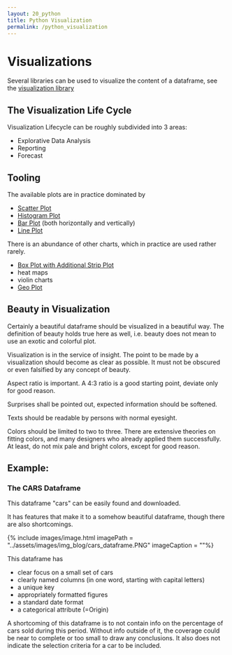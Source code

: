 ```yaml
---
layout: 20_python
title: Python Visualization
permalink: /python_visualization
---
```


# Visualizations

Several libraries can be used to visualize the content of a dataframe, see the [visualization library](visualization_python_references)

## The Visualization Life Cycle

Visualization Lifecycle can be roughly subdivided into 3 areas:
- Explorative Data Analysis
- Reporting
- Forecast

## Tooling

The available plots are in practice dominated by 
- [Scatter Plot](scatter_plot)
- [Histogram Plot](hist_plot)
- [Bar Plot](bar_plot) (both horizontally and vertically)
- [Line Plot](line_plot)

There is an abundance of other charts, which in practice are used rather rarely.
- [Box Plot with Additional Strip Plot](box_plot)
- heat maps
- violin charts
- [Geo Plot]()

## Beauty in Visualization

Certainly a beautiful dataframe should be visualized in a beautiful way.
The definition of beauty holds true here as well, i.e. beauty does not mean to use an exotic and colorful plot.

Visualization is in the service of insight.
The point to be made by a visualization should become as clear as possible. It must not be obscured or even falsified by any concept of beauty.

Aspect ratio is important. A 4:3 ratio is a good starting point, deviate only for good reason.

Surprises shall be pointed out, expected information should be softened.

Texts should be readable by persons with normal eyesight.

Colors should be limited to two to three.
There are extensive theories on fitting colors, and many designers who already applied them successfully.
At least, do not mix pale and bright colors, except for good reason.



## Example: 
### The CARS Dataframe

This dataframe "cars" can be easily found and downloaded.

It has features that make it to a somehow beautiful dataframe, though there are also shortcomings.

{% include images/image.html imagePath = "../assets/images/img_blog/cars_dataframe.PNG" imageCaption =  ""%}

This dataframe has
- clear focus on a small set of cars
- clearly named columns (in one word, starting with capital letters)
- a unique key
- appropriately formatted figures
- a standard date format
- a categorical attribute (=Origin)

A shortcoming of this dataframe is to not contain info on the percentage of cars sold during this period. Without info outside of it, the coverage could be near to complete or too small to draw any conclusions. It also does not indicate the selection criteria for a car to be included.


